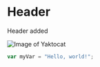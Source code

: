 # Header

Header added

![Image of Yaktocat](https://octodex.github.com/images/yaktocat.png)

``` javascript
var myVar = "Hello, world!";
```
